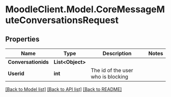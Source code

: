 # MoodleClient.Model.CoreMessageMuteConversationsRequest

## Properties

Name | Type | Description | Notes
------------ | ------------- | ------------- | -------------
**Conversationids** | **List&lt;Object&gt;** |  | 
**Userid** | **int** | The id of the user who is blocking | 

[[Back to Model list]](../README.md#documentation-for-models) [[Back to API list]](../README.md#documentation-for-api-endpoints) [[Back to README]](../README.md)

